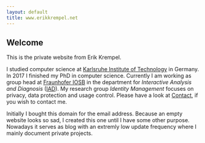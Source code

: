 ```yaml
---
layout: default
title: www.erikkrempel.net
---
```


## Welcome

This is the private website from Erik Krempel.

I studied computer science at [Karlsruhe Institute of Technology](http://www.kit.edu) in Germany. In 2017 I finished my PhD in computer science. Currently I am working as group head at [Fraunhofer IOSB](http://www.iosb.fraunhofer.de/servlet/is/11/) in the department for *Interactive Analysis and Diagnosis* ([IAD](https://www.iosb.fraunhofer.de/servlet/is/69288/)).
My research group *Identity Management* focuses on privacy, data protection and usage control. Please have a look at [Contact](contact/index.html), if you wish to contact me.

Initially I bought this domain for the email address. Because an empty website looks so sad, I created this one until I have some other purpose. Nowadays it serves as blog with an extremly low update frequency where I mainly document private projects.
